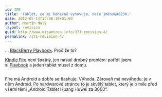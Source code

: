 ```yaml
---
id: 378
title: 'Tablet, co mi konečně vyhovuje, nese jméno&#8230;'
date: 2012-05-14T12:46:16+01:00
author: Martin Malý
layout: revision
guid: http://www.misantrop.info/371-revision-4/
permalink: /371-revision-4/
---
```

&#8230; [BlackBerry Playbook](http://www.amazon.com/gp/product/B004UL34EY/ref=as_li_ss_il?ie=UTF8&tag=dein-20&linkCode=as2&camp=1789&creative=390957&creativeASIN=B004UL34EY). Proč že to?

<!--more-->

[Kindle Fire](http://www.misantrop.info/flashujeme-kindle-fire-krok-za-krokem/) není špatný, jen nastal drobný problém: pořídil jsem si [Playbook](http://www.amazon.com/gp/product/B004UL34EY/ref=as_li_ss_il?ie=UTF8&tag=dein-20&linkCode=as2&camp=1789&creative=390957&creativeASIN=B004UL34EY) a jeden tablet musel z domu.

<a onclick="javascript:_gaq.push(['_trackEvent','outbound-widget','http://www.amazon.com']);" href="http://www.amazon.com/gp/product/B0051VVOB2/ref=as_li_ss_il?ie=UTF8&tag=dein-20&linkCode=as2&camp=1789&creative=390957&creativeASIN=B0051VVOB2"><img src="http://ws.assoc-amazon.com/widgets/q?_encoding=UTF8&Format=_SL160_&ASIN=B0051VVOB2&MarketPlace=US&ID=AsinImage&WS=1&tag=dein-20&ServiceVersion=20070822" alt="" border="0" /></a><img style="border: none !important; margin: 0px !important;" src="http://www.misantrop.info/wp-content/uploads/2012/05/irtdein-20amplas2ampo1ampaB0051VVOB2" alt="" width="1" height="1" border="0" />

Fire má Android a dobře se flashuje. Výhoda. Zároveň má nevýhodu: je v něm Android. Po hardwarové stránce to je skvělý tablet, který je o míle před všemi těmi &#8222;Android Tablet Huang Huwei za 3000&#8220;.